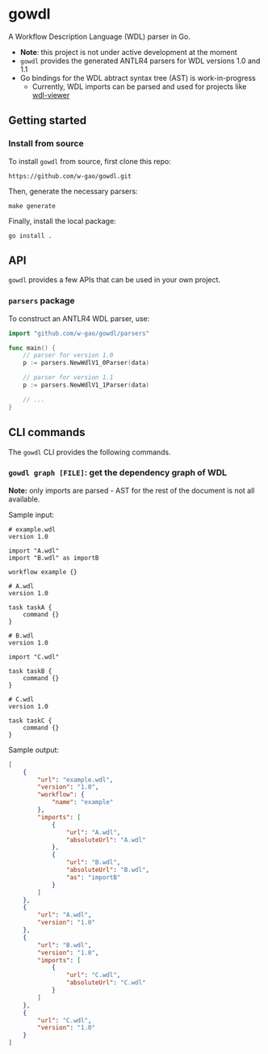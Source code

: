 # gowdl

A Workflow Description Language (WDL) parser in Go.

- **Note**: this project is not under active development at the moment
- `gowdl` provides the generated ANTLR4 parsers for WDL versions 1.0 and 1.1
- Go bindings for the WDL abtract syntax tree (AST) is work-in-progress
    - Currently, WDL imports can be parsed and used for projects like
      [wdl-viewer](https://github.com/w-gao/wdl-viewer)


## Getting started

### Install from source

To install `gowdl` from source, first clone this repo:

```
https://github.com/w-gao/gowdl.git
```

Then, generate the necessary parsers:

```
make generate
```

Finally, install the local package:

```
go install .
```


## API

`gowdl` provides a few APIs that can be used in your own project.

### `parsers` package

To construct an ANTLR4 WDL parser, use:

```go
import "github.com/w-gao/gowdl/parsers"

func main() {
    // parser for version 1.0
    p := parsers.NewWdlV1_0Parser(data)

    // parser for version 1.1
    p := parsers.NewWdlV1_1Parser(data)

    // ...
}
```

## CLI commands

The `gowdl` CLI provides the following commands.

### `gowdl graph [FILE]`: get the dependency graph of WDL

**Note:** only imports are parsed - AST for the rest of the document is not all
available.

Sample input:

```wdl
# example.wdl
version 1.0

import "A.wdl"
import "B.wdl" as importB

workflow example {}
```

```wdl
# A.wdl
version 1.0

task taskA {
    command {}
}
```

```wdl
# B.wdl
version 1.0

import "C.wdl"

task taskB {
    command {}
}
```

```wdl
# C.wdl
version 1.0

task taskC {
    command {}
}
```

Sample output:

```json
[
    {
        "url": "example.wdl",
        "version": "1.0",
        "workflow": {
            "name": "example"
        },
        "imports": [
            {
                "url": "A.wdl",
                "absoluteUrl": "A.wdl"
            },
            {
                "url": "B.wdl",
                "absoluteUrl": "B.wdl",
                "as": "importB"
            }
        ]
    },
    {
        "url": "A.wdl",
        "version": "1.0"
    },
    {
        "url": "B.wdl",
        "version": "1.0",
        "imports": [
            {
                "url": "C.wdl",
                "absoluteUrl": "C.wdl"
            }
        ]
    },
    {
        "url": "C.wdl",
        "version": "1.0"
    }
]
```
